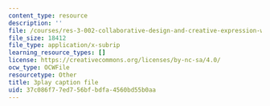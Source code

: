```yaml
---
content_type: resource
description: ''
file: /courses/res-3-002-collaborative-design-and-creative-expression-with-arduino-microcontrollers-january-iap-2017/37c086f77ed756bfbdfa4560bd55b0aa_2039260.vtt
file_size: 18412
file_type: application/x-subrip
learning_resource_types: []
license: https://creativecommons.org/licenses/by-nc-sa/4.0/
ocw_type: OCWFile
resourcetype: Other
title: 3play caption file
uid: 37c086f7-7ed7-56bf-bdfa-4560bd55b0aa
---
```

